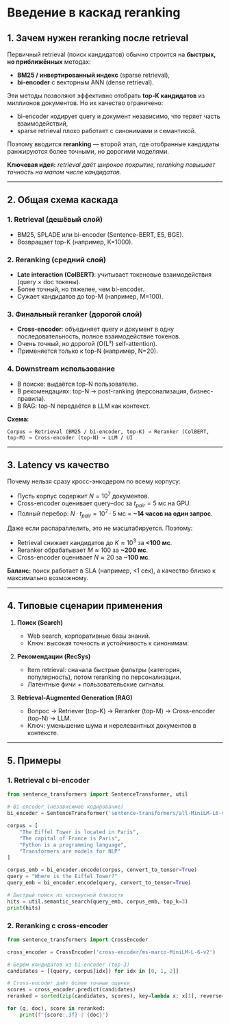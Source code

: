 # Введение в каскад reranking

## 1. Зачем нужен reranking после retrieval

Первичный retrieval (поиск кандидатов) обычно строится на **быстрых, но приближённых** методах:

* **BM25 / инвертированный индекс** (sparse retrieval),
* **bi-encoder** с векторным ANN (dense retrieval).

Эти методы позволяют эффективно отобрать **top-K кандидатов** из миллионов документов. Но их качество ограничено:

* bi-encoder кодирует query и документ независимо, что теряет часть взаимодействий,
* sparse retrieval плохо работает с синонимами и семантикой.

Поэтому вводится **reranking** — второй этап, где отобранные кандидаты ранжируются более точными, но дорогими моделями.

**Ключевая идея:** *retrieval даёт широкое покрытие, reranking повышает точность на малом числе кандидатов.*

---

## 2. Общая схема каскада

### 1. Retrieval (дешёвый слой)

* BM25, SPLADE или bi-encoder (Sentence-BERT, E5, BGE).
* Возвращает top-K (например, K=1000).

### 2. Reranking (средний слой)

* **Late interaction (ColBERT)**: учитывает токеновые взаимодействия (query × doc токены).
* Более точный, но тяжелее, чем bi-encoder.
* Сужает кандидатов до top-M (например, M=100).

### 3. Финальный reranker (дорогой слой)

* **Cross-encoder**: объединяет query и документ в одну последовательность, полное взаимодействие токенов.
* Очень точный, но дорогой (O(L²) self-attention).
* Применяется только к top-N (например, N=20).

### 4. Downstream использование

* В поиске: выдаётся top-N пользователю.
* В рекомендациях: top-N → post-ranking (персонализация, бизнес-правила).
* В RAG: top-N передаётся в LLM как контекст.

**Схема:**

```
Corpus → Retrieval (BM25 / bi-encoder, top-K) → Reranker (ColBERT, top-M) → Cross-encoder (top-N) → LLM / UI
```

---

## 3. Latency vs качество

Почему нельзя сразу кросс-энкодером по всему корпусу:

* Пусть корпус содержит $N = 10^7$ документов.
* Cross-encoder оценивает query–doc за $t_{pair} = 5$ мс на GPU.
* Полный перебор: $N·t_{pair} = 10^7·5$ мс = **\~14 часов на один запрос**.

Даже если распараллелить, это не масштабируется. Поэтому:

* Retrieval снижает кандидатов до $K ≈ 10^3$ за **<100 мс**.
* Reranker обрабатывает $M ≈ 100$ за **\~200 мс**.
* Cross-encoder оценивает $N ≈ 20$ за **\~100 мс**.

**Баланс:** поиск работает в SLA (например, <1 сек), а качество близко к максимально возможному.

---

## 4. Типовые сценарии применения

1. **Поиск (Search)**

   * Web search, корпоративные базы знаний.
   * Ключ: высокая точность и устойчивость к синонимам.

2. **Рекомендации (RecSys)**

   * Item retrieval: сначала быстрые фильтры (категория, популярность), потом reranking по персонализации.
   * Латентные фичи + пользовательские сигналы.

3. **Retrieval-Augmented Generation (RAG)**

   * Вопрос → Retriever (top-K) → Reranker (top-M) → Cross-encoder (top-N) → LLM.
   * Ключ: уменьшение шума и нерелевантных документов в контексте.

---

## 5. Примеры

### 1. Retrieval с bi-encoder

```python
from sentence_transformers import SentenceTransformer, util

# Bi-encoder (независимое кодирование)
bi_encoder = SentenceTransformer('sentence-transformers/all-MiniLM-L6-v2')

corpus = [
    "The Eiffel Tower is located in Paris",
    "The capital of France is Paris",
    "Python is a programming language",
    "Transformers are models for NLP"
]

corpus_emb = bi_encoder.encode(corpus, convert_to_tensor=True)
query = "Where is the Eiffel Tower?"
query_emb = bi_encoder.encode(query, convert_to_tensor=True)

# Быстрый поиск по косинусной близости
hits = util.semantic_search(query_emb, corpus_emb, top_k=3)
print(hits)
```

### 2. Reranking с cross-encoder

```python
from sentence_transformers import CrossEncoder

cross_encoder = CrossEncoder('cross-encoder/ms-marco-MiniLM-L-6-v2')

# Берём кандидатов из bi-encoder (top-3)
candidates = [(query, corpus[idx]) for idx in [0, 1, 2]]

# Cross-encoder даёт более точные оценки
scores = cross_encoder.predict(candidates)
reranked = sorted(zip(candidates, scores), key=lambda x: x[1], reverse=True)

for (q, doc), score in reranked:
    print(f"{score:.3f} | {doc}")
```
